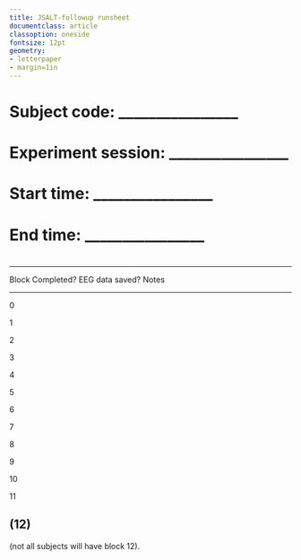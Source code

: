 ```yaml
---
title: JSALT-followup runsheet
documentclass: article
classoption: oneside
fontsize: 12pt
geometry:
- letterpaper
- margin=1in
---
```


# Subject code: ________________

# Experiment session: ________________

# Start time: ________________

# End time: ________________

#

---------------------------------------------------------------------------
 Block   Completed?   EEG data saved?  Notes
------- ------------ ----------------- ------------------------------------
0

1

2

3

4

5

6

7

8

9

10

11

(12)
---------------------------------------------------------------------------

(not all subjects will have block 12).

